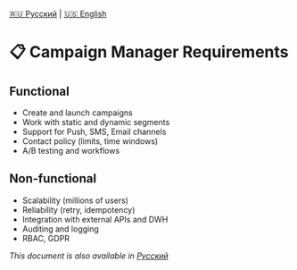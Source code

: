 [🇷🇺 Русский](../ru/requirements.md) | [🇺🇸 English](../en/requirements.md)

# 📋 Campaign Manager Requirements

## Functional
- Create and launch campaigns
- Work with static and dynamic segments
- Support for Push, SMS, Email channels
- Contact policy (limits, time windows)
- A/B testing and workflows

## Non-functional
- Scalability (millions of users)
- Reliability (retry, idempotency)
- Integration with external APIs and DWH
- Auditing and logging
- RBAC, GDPR

_This document is also available in [Русский](../ru/requirements.md)_
